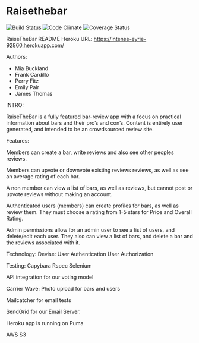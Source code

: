 # Raisethebar
![Build Status](https://codeship.com/projects/a4f475f0-2500-0134-2db6-0e3391f87f23/status?branch=master)
![Code Climate](https://codeclimate.com/github/emilyp13/raisethebar.png)
![Coverage Status](https://coveralls.io/repos/emilyp13/raisethebar/badge.png)


RaiseTheBar
README
Heroku URL: https://intense-eyrie-92860.herokuapp.com/

Authors:
- Mia Buckland
- Frank Cardillo
- Perry Fitz
- Emily Pair
- James Thomas

INTRO:

RaiseTheBar is a fully featured bar-review app with a focus on practical information about bars and their pro’s and con’s. Content is entirely user generated, and intended to be an crowdsourced review site.

Features:

Members can create a bar, write reviews and also see other peoples reviews.

Members can upvote or downvote existing reviews reviews, as well as see an average rating of each bar.

A non member can view a list of bars, as well as reviews, but cannot post or upvote reviews without making an account.

Authenticated users (members) can create profiles for bars, as well as review them. They must choose a rating from 1-5 stars for Price and Overall Rating.

Admin permissions allow for an admin user to see a list of users, and delete/edit each user. They also can view a list of bars, and delete a bar and the reviews associated with it.


Technology:
Devise:
User Authentication
User Authorization

Testing:
Capybara
Rspec
Selenium

API integration for our voting model

Carrier Wave:
Photo upload for bars and users

Mailcatcher for email tests

SendGrid for our Email Server.

Heroku app is running on Puma

AWS S3

